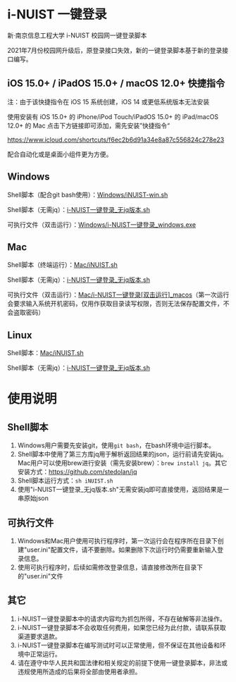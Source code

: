 # i-NUIST 一键登录

新·南京信息工程大学 i-NUIST 校园网一键登录脚本

2021年7月份校园网升级后，原登录接口失效，新的一键登录脚本基于新的登录接口编写。

## iOS 15.0+ / iPadOS 15.0+ / macOS 12.0+ 快捷指令

注：由于该快捷指令在 iOS 15 系统创建，iOS 14 或更低系统版本无法安装

使用安装有 iOS 15.0+ 的 iPhone/iPod Touch/iPadOS 15.0+ 的 iPad/macOS 12.0+ 的 Mac 点击下方链接即可添加，需先安装”快捷指令“

https://www.icloud.com/shortcuts/f6ec2b6d91a34e8a87c556824c278e23

配合自动化或是桌面小组件更为方便。

## Windows

Shell脚本（配合git bash使用）：[Windows/iNUIST-win.sh](https://github.com/Switernal/i-NUIST/blob/main/Windows/iNUIST-win.sh)

Shell脚本（无需jq）：[i-NUIST一键登录_无jq版本.sh](https://github.com/Switernal/i-NUIST/blob/main/i-NUIST一键登录_无jq版本.sh)

可执行文件（双击运行）：[Windows/i-NUIST一键登录_windows.exe](https://github.com/Switernal/i-NUIST/blob/main/Windows/i-NUIST一键登录_windows.exe)

## Mac

Shell脚本（终端运行）：[Mac/iNUIST.sh](https://github.com/Switernal/i-NUIST/blob/main/Mac/iNUIST.sh)

Shell脚本（无需jq）：[i-NUIST一键登录_无jq版本.sh](https://github.com/Switernal/i-NUIST/blob/main/i-NUIST一键登录_无jq版本.sh)

可执行文件（双击运行）：[Mac/i-NUIST一键登录[双击运行]_macos](https://github.com/Switernal/i-NUIST/blob/main/Mac/i-NUIST一键登录%5B双击运行%5D_macos)（第一次运行会要求输入系统开机密码，仅用作获取目录读写权限，否则无法保存配置文件，不会盗取密码）

## Linux

Shell脚本：[Mac/iNUIST.sh](https://github.com/Switernal/i-NUIST/blob/main/Mac/iNUIST.sh)

Shell脚本（无需jq）：[i-NUIST一键登录_无jq版本.sh](https://github.com/Switernal/i-NUIST/blob/main/i-NUIST一键登录_无jq版本.sh)

# 使用说明

## Shell脚本

 1. Windows用户需要先安装git，使用`git bash`，在bash环境中运行脚本。
 2. Shell脚本中使用了第三方库jq用于解析返回结果的json，运行前请先安装jq。Mac用户可以使用brew进行安装（需先安装brew）：`brew install jq`。其它安装方式：https://github.com/stedolan/jq
 3. Shell脚本运行方式：`sh iNUIST.sh`
 4. 使用"i-NUIST一键登录_无jq版本.sh"无需安装jq即可直接使用，返回结果是一串原始json
 
## 可执行文件 

 1. Windows和Mac用户使用可执行程序时，第一次运行会在程序所在目录下创建"user.ini"配置文件，请不要删除。如果删除下次运行时仍需要重新输入登录信息。
 2. 使用可执行程序时，后续如需修改登录信息，请直接修改所在目录下的"user.ini"文件
 
## 其它

 1. i-NUIST一键登录脚本中的请求内容均为抓包所得，不存在破解等非法操作。
 2. i-NUIST一键登录脚本不会收取任何费用，如果您已经为此付款，请联系获取渠道要求退款。
 3. i-NUIST一键登录脚本在编写测试时可以正常使用，但不保证在其他设备和环境中正常运行。
 4. 请在遵守中华人民共和国法律和相关规定的前提下使用一键登录脚本，非法或违规使用所造成的后果将全部由使用者承担。
